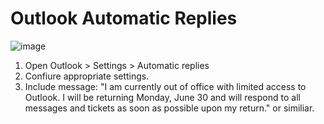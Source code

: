# Outlook Automatic Replies

![image](https://github.com/user-attachments/assets/cbdf0876-4ea5-4c12-8dc1-665aa59e3546)

1. Open Outlook > Settings > Automatic replies
2. Confiure appropriate settings.
3. Include message: "I am currently out of office with limited access to Outlook. I will be returning Monday, June 30 and will respond to all messages and tickets as soon as possible upon my return." or similiar. 
